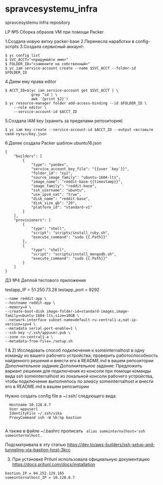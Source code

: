 # spravcesystemu_infra
spravcesystemu Infra repository

LP №5 Сборка образов VM при помощи Packer

1.Создала новую ветку packer-base
2.Перенесла наработки в config-scripts
3.Создала сервисный аккаунт:

	$ yc config list
	$ SVC_ACCT="<придумайте имя>"
	$ FOLDER_ID="<замените на собственный>"
	$ yc iam service-account create --name $SVC_ACCT --folder-id $FOLDER_ID

4.Даем ему права editor

	$ ACCT_ID=$(yc iam service-account get $SVC_ACCT | \
				grep ^id | \
				awk '{print $2}')
	$ yc resource-manager folder add-access-binding --id $FOLDER_ID \
	    --role editor \
	    --service-account-id $ACCT_ID

5.Создала IAM key (хранить за пределами репозитория)

	$ yc iam key create --service-account-id $ACCT_ID --output <вставьте свой путь>/key.json

6.Далее создала Packer шаблон ubuntu16.json

```
{
    "builders": [
        {
            "type": "yandex",
            "service_account_key_file": "{{user `key`}}",
            "folder_id": "xyz",
            "source_image_family": "ubuntu-1604-lts",
            "image_name": "reddit-base-{{timestamp}}",
            "image_family": "reddit-base",
            "ssh_username": "ubuntu",
            "use_ipv4_nat": "true",
            "disk_name": "reddit-base",
            "disk_size_gb": "20",
            "platform_id": "standard-v1"
        }
    ],
    "provisioners": [
        {
            "type": "shell",
            "script": "scripts/install_ruby.sh",
            "execute_command": "sudo {{.Path}}"
        },
        {
            "type": "shell",
            "script": "scripts/install_mongodb.sh",
            "execute_command": "sudo {{.Path}}"
        }
    ]
}

```



ДЗ №4 Деплой тестового приложения

testapp_IP = 51.250.73.28
testapp_port = 9292



``` yc compute instance create \ 
--name reddit-app \ 
--hostname reddit-app \ 
--memory=4 \ 
--create-boot-disk image-folder-id=standard-images,image-family=ubuntu-1604-lts,size=10GB \ 
--network-interface subnet-name=default-ru-central1-a,nat-ip-version=ipv4 \ 
--metadata serial-port-enable=1 \ 
--ssh-key ~/.ssh/appuser.pub \ 
--zone ru-central1-a \ 
--metadata-from-file=./setup.sh 
```

1 & 2) Исследовать способ подключения к someinternalhost в одну команду из вашего рабочего устройства, проверить работоспособность найденного решения и внести его в README.md в вашем репозитории Дополнительное задание:Дополнительное задание: Предложить вариант решения для подключения из консоли при помощи команды вида ssh someinternalhost из локальной консоли рабочего устройства, чтобы подключение выполнялось по алиасу someinternalhost и внести его в README.md в вашем репозитории


Нужно создать config file в ~/.ssh/ следующего вида:

```  Host someinternalhost
  Hostname 10.128.0.7
  User appuser1
  IdentityFile ~/.ssh/vika
  ProxyCommand ssh -W %h:%p bastion 
  
  ```

А также в файле ~/.bashrc прописать 
``` alias someinternalhost='ssh someinternalhost.```

Подсматривала в эту статью https://dev.to/aws-builders/ssh-setup-and-tunneling-via-bastion-host-3kcc 

3) При установке Pritunl использовала официальную документацию https://docs.pritunl.com/docs/installation 
``` 
bastion_IP = 84.252.129.165
someinternalhost_IP = 10.128.0.7

```
  



